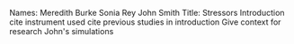 Names: Meredith Burke Sonia Rey John Smith
Title: Stressors
Introduction
cite instrument used
cite previous studies in introduction
Give context for research
John's simulations